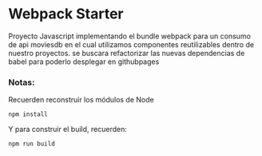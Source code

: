 # Webpack Starter

Proyecto Javascript implementando el bundle webpack para un consumo de api moviesdb en el cual 
utilizamos componentes reutilizables dentro de nuestro proyectos. se buscara refactorizar
las nuevas dependencias de babel para poderlo desplegar en githubpages

### Notas:
Recuerden reconstruir los módulos de Node
```
npm install
```

Y para construir el build, recuerden:
```
npm run build
```
